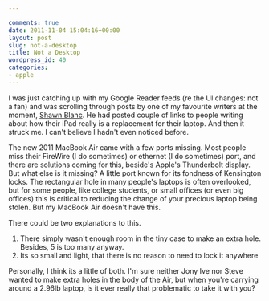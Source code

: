```yaml
---

comments: true
date: 2011-11-04 15:04:16+00:00
layout: post
slug: not-a-desktop
title: Not a Desktop
wordpress_id: 40
categories:
- apple
---
```


I was just catching up with my Google Reader feeds (re the UI changes: not a fan) and was scrolling through posts by one of my favourite writers at the moment, [Shawn Blanc](http://shawnblanc.net). He had posted couple of links to people writing about how their iPad really is a replacement for their laptop. And then it struck me. I can't believe I hadn't even noticed before.




The new 2011 MacBook Air came with a few ports missing. Most people miss their FireWire (I do sometimes) or ethernet (I do sometimes) port, and there are solutions coming for this, beside's Apple's Thunderbolt display. But what else is it missing? A little port known for its fondness of Kensington locks. The rectangular hole in many people's laptops is often overlooked, but for some people, like college students, or small offices (or even big offices) this is critical to reducing the change of your precious laptop being stolen. But my MacBook Air doesn't have this.




There could be two explanations to this.




1. There simply wasn't enough room in the tiny case to make an extra hole. Besides, 5 is too many anyway.
2. Its so small and light, that there is no reason to need to lock it anywhere


Personally, I think its a little of both. I'm sure neither Jony Ive nor Steve wanted to make extra holes in the body of the Air, but when you're carrying around a 2.96lb laptop, is it ever really that problematic to take it with you?
